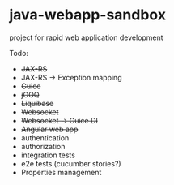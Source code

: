 java-webapp-sandbox
===================

project for rapid web application development


Todo:

* ~~JAX-RS~~
* JAX-RS -> Exception mapping
* ~~Guice~~
* ~~jOOQ~~
* ~~Liquibase~~
* ~~Websocket~~
* ~~Websocket -> Guice DI~~
* ~~Angular web app~~
* authentication
* authorization
* integration tests
* e2e tests (cucumber stories?)
* Properties management

